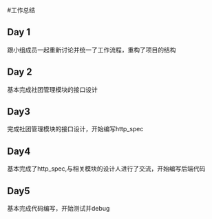 #工作总结

## Day 1

跟小组成员一起重新讨论并统一了工作流程，重构了项目的结构

## Day 2

基本完成社团管理模块的接口设计

## Day3

完成社团管理模块的接口设计，开始编写http_spec

## Day4

基本完成了http_spec,与相关模块的设计人进行了交流，开始编写后端代码

## Day5

基本完成代码编写，开始测试并debug
